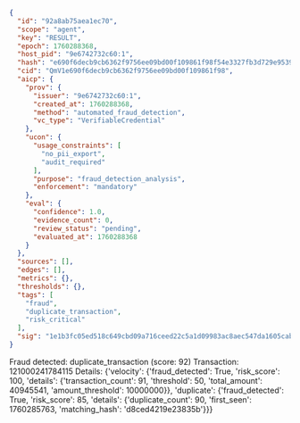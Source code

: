 ```json
{
  "id": "92a8ab75aea1ec70",
  "scope": "agent",
  "key": "RESULT",
  "epoch": 1760288368,
  "host_pid": "9e6742732c60:1",
  "hash": "e690f6decb9cb6362f9756ee09bd00f109861f98f54e3327fb3d729e953938e7",
  "cid": "QmV1e690f6decb9cb6362f9756ee09bd00f109861f98",
  "aicp": {
    "prov": {
      "issuer": "9e6742732c60:1",
      "created_at": 1760288368,
      "method": "automated_fraud_detection",
      "vc_type": "VerifiableCredential"
    },
    "ucon": {
      "usage_constraints": [
        "no_pii_export",
        "audit_required"
      ],
      "purpose": "fraud_detection_analysis",
      "enforcement": "mandatory"
    },
    "eval": {
      "confidence": 1.0,
      "evidence_count": 0,
      "review_status": "pending",
      "evaluated_at": 1760288368
    }
  },
  "sources": [],
  "edges": [],
  "metrics": {},
  "thresholds": {},
  "tags": [
    "fraud",
    "duplicate_transaction",
    "risk_critical"
  ],
  "sig": "1e1b3fc05ed518c649cbd09a716ceed22c5a1d09983ac8aec547da1605cabd4d"
}
```

Fraud detected: duplicate_transaction (score: 92)
Transaction: 121000241784115
Details: {'velocity': {'fraud_detected': True, 'risk_score': 100, 'details': {'transaction_count': 91, 'threshold': 50, 'total_amount': 40945541, 'amount_threshold': 10000000}}, 'duplicate': {'fraud_detected': True, 'risk_score': 85, 'details': {'duplicate_count': 90, 'first_seen': 1760285763, 'matching_hash': 'd8ced4219e23835b'}}}